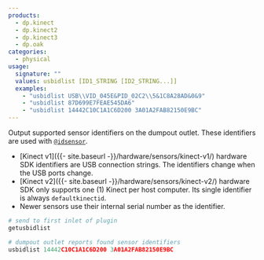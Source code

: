 ```yaml
---
products:
  - dp.kinect
  - dp.kinect2
  - dp.kinect3
  - dp.oak
categories:
  - physical
usage:
  signature: ""
  values: usbidlist [ID1_STRING [ID2_STRING...]]
  examples:
    - "usbidlist USB\\VID_045E&PID_02C2\\5&1C8A28AD&0&9"
    - "usbidlist 87D699E7FEAE545DA6"
    - "usbidlist 14442C10C1A1C6D200 3A01A2FAB82150E9BC"
---
```


Output supported sensor identifiers on the dumpout outlet. These
identifiers are used with [`@idsensor`](../attributes/idsensor.md).

* [Kinect v1]({{- site.baseurl -}}/hardware/sensors/kinect-v1/) hardware SDK identifiers
  are USB connection strings. The identifiers change when the USB ports change.
* [Kinect v2]({{- site.baseurl -}}/hardware/sensors/kinect-v2/) hardware SDK only
  supports one (1) Kinect per host computer. Its single identifier is always `defaultkinectid`.
* Newer sensors use their internal serial number as the identifier.

```python
# send to first inlet of plugin
getusbidlist

# dumpout outlet reports found sensor identifiers
usbidlist 14442C10C1A1C6D200 3A01A2FAB82150E9BC
```
